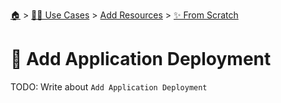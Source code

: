 <!--startTocHeader-->
[🏠](../../../README.md) > [👷🏽 Use Cases](../../README.md) > [Add Resources](../README.md) > [✨ From Scratch](README.md)
# 🚢 Add Application Deployment
<!--endTocHeader-->

TODO: Write about `Add Application Deployment`

<!--startTocSubTopic-->
<!--endTocSubTopic-->